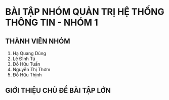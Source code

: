 # BÀI TẬP NHÓM QUẢN TRỊ HỆ THỐNG THÔNG TIN - NHÓM 1

## THÀNH VIÊN NHÓM

1. Hạ Quang Dũng
2. Lê Đình Tú
3. Đỗ Hữu Tuấn
4. Nguyễn Thị Thơm
5. Đỗ Hữu Thịnh

## GIỚI THIỆU CHỦ ĐỀ BÀI TẬP LỚN
